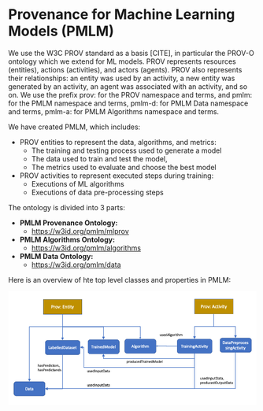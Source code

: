# Provenance for Machine Learning Models (PMLM)

We use the W3C PROV standard as a basis [CITE], in particular the PROV-O ontology which we extend for ML models. PROV represents resources (entities), actions (activities), and actors (agents).  PROV also represents their relationships: an entity was used by an activity, a new entity was generated by an activity, an agent was associated with an activity, and so on.  We use the prefix prov: for the PROV namespace and terms, and pmlm: for the PMLM namespace and terms, pmlm-d: for PMLM Data namespace and terms, pmlm-a: for PMLM Algorithms namespace and terms.

We have created PMLM, which includes:
* PROV entities to represent the data, algorithms, and metrics:
	* The training and testing process used to generate a model
	* The data used to train and test the model, 
	* The metrics used to evaluate and choose the best model
* PROV activities to represent executed steps during training:
	* Executions of ML algorithms
	* Executions of data pre-processing steps


The ontology is divided into 3 parts:
* **PMLM Provenance Ontology:**
	* https://w3id.org/pmlm/mlprov
* **PMLM Algorithms Ontology:**
	* https://w3id.org/pmlm/algorithms
* **PMLM Data Ontology:**
	* https://w3id.org/pmlm/data

Here is an overview of hte top level classes and properties in PMLM:

![Overview of the top classes and properties in PMLM](mlprov/release/0.0.1/resources/overview.png "Overview of the top classes and properties in PMLM")
